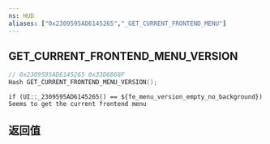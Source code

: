 ```yaml
---
ns: HUD
aliases: ["0x2309595AD6145265","_GET_CURRENT_FRONTEND_MENU"]
---
```

## GET_CURRENT_FRONTEND_MENU_VERSION

```c
// 0x2309595AD6145265 0x33D6868F
Hash GET_CURRENT_FRONTEND_MENU_VERSION();
```

```
if (UI::_2309595AD6145265() == ${fe_menu_version_empty_no_background})  
Seems to get the current frontend menu  
```

## 返回值
